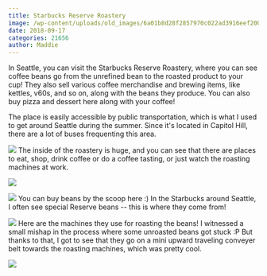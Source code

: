 ```yaml
---
title: Starbucks Reserve Roastery
image: /wp-content/uploads/old_images/6a01b8d28f2857970c022ad3916eef200d-pi.jpg
date: 2018-09-17
categories: 21656
author: Maddie
---
```


In Seattle, you can visit the Starbucks Reserve Roastery, where you can see coffee beans go from the unrefined bean to the roasted product to your cup! They also sell various coffee merchandise and brewing items, like kettles, v60s, and so on, along with the beans they produce. You can also buy pizza and dessert here along with your coffee!

The place is easily accessible by public transportation, which is what I used to get around Seattle during the summer. Since it's located in Capitol Hill, there are a lot of buses frequenting this area.


![](/old_images/caltech_as_it_happens/6a0105349b8251970b022ad3916ec6200d.jpg)
The inside of the roastery is huge, and you can see that there are places to eat, shop, drink coffee or do a coffee tasting, or just watch the roasting machines at work.


![](/old_images/caltech_as_it_happens/6a0105349b8251970b022ad3916ec2200d.jpg)

![](/old_images/6a0105349b8251970b022ad3916ead200d-500wi.jpg)
You can buy beans by the scoop here :) In the Starbucks around Seattle, I often see special Reserve beans -- this is where they come from!


![](/old_images/caltech_as_it_happens/6a0105349b8251970b022ad3916ece200d.jpg)
Here are the machines they use for roasting the beans! I witnessed a small mishap in the process where some unroasted beans got stuck :P But thanks to that, I got to see that they go on a mini upward traveling conveyer belt towards the roasting machines, which was pretty cool.


![](/old_images/caltech_as_it_happens/6a0105349b8251970b022ad3916ea4200d.jpg)
